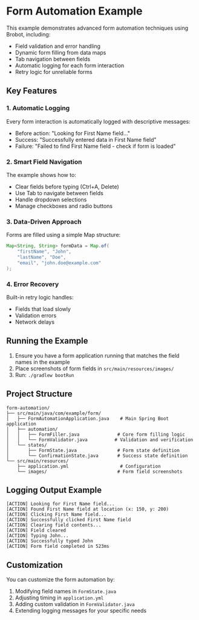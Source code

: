 # Form Automation Example

This example demonstrates advanced form automation techniques using Brobot, including:
- Field validation and error handling
- Dynamic form filling from data maps
- Tab navigation between fields
- Automatic logging for each form interaction
- Retry logic for unreliable forms

## Key Features

### 1. Automatic Logging
Every form interaction is automatically logged with descriptive messages:
- Before action: "Looking for First Name field..."
- Success: "Successfully entered data in First Name field"
- Failure: "Failed to find First Name field - check if form is loaded"

### 2. Smart Field Navigation
The example shows how to:
- Clear fields before typing (Ctrl+A, Delete)
- Use Tab to navigate between fields
- Handle dropdown selections
- Manage checkboxes and radio buttons

### 3. Data-Driven Approach
Forms are filled using a simple Map structure:
```java
Map<String, String> formData = Map.of(
    "firstName", "John",
    "lastName", "Doe",
    "email", "john.doe@example.com"
);
```

### 4. Error Recovery
Built-in retry logic handles:
- Fields that load slowly
- Validation errors
- Network delays

## Running the Example

1. Ensure you have a form application running that matches the field names in the example
2. Place screenshots of form fields in `src/main/resources/images/`
3. Run: `./gradlew bootRun`

## Project Structure

```
form-automation/
├── src/main/java/com/example/form/
│   ├── FormAutomationApplication.java    # Main Spring Boot application
│   ├── automation/
│   │   ├── FormFiller.java              # Core form filling logic
│   │   └── FormValidator.java          # Validation and verification
│   └── states/
│       ├── FormState.java               # Form state definition
│       └── ConfirmationState.java       # Success state definition
└── src/main/resources/
    ├── application.yml                   # Configuration
    └── images/                          # Form field screenshots
```

## Logging Output Example

```
[ACTION] Looking for First Name field...
[ACTION] Found First Name field at location (x: 150, y: 200)
[ACTION] Clicking First Name field...
[ACTION] Successfully clicked First Name field
[ACTION] Clearing field contents...
[ACTION] Field cleared
[ACTION] Typing John...
[ACTION] Successfully typed John
[ACTION] Form field completed in 523ms
```

## Customization

You can customize the form automation by:
1. Modifying field names in `FormState.java`
2. Adjusting timing in `application.yml`
3. Adding custom validation in `FormValidator.java`
4. Extending logging messages for your specific needs